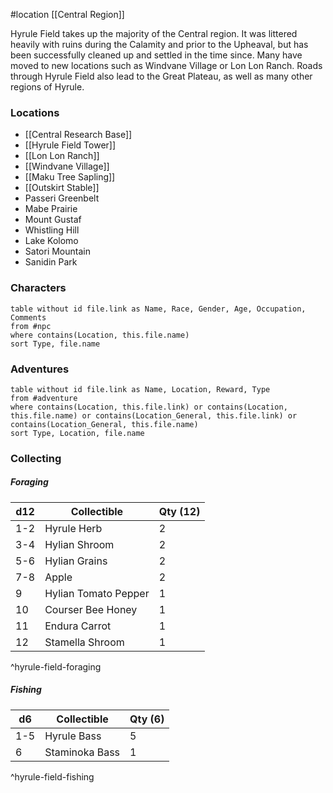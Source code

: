  #location [[Central Region]]

Hyrule Field takes up the majority of the Central region. It was littered heavily with ruins during the Calamity and prior to the Upheaval, but has been successfully cleaned up and settled in the time since. Many have moved to new locations such as Windvane Village or Lon Lon Ranch. Roads through Hyrule Field also lead to the Great Plateau, as well as many other regions of Hyrule.

### Locations

* [[Central Research Base]]
* [[Hyrule Field Tower]]
* [[Lon Lon Ranch]]
* [[Windvane Village]]
* [[Maku Tree Sapling]]
* [[Outskirt Stable]]
* Passeri Greenbelt
* Mabe Prairie
* Mount Gustaf
* Whistling Hill
* Lake Kolomo
* Satori Mountain
* Sanidin Park

### Characters
```dataview
table without id file.link as Name, Race, Gender, Age, Occupation, Comments
from #npc
where contains(Location, this.file.name)
sort Type, file.name
```

### Adventures
```dataview
table without id file.link as Name, Location, Reward, Type
from #adventure
where contains(Location, this.file.link) or contains(Location, this.file.name) or contains(Location_General, this.file.link) or contains(Location_General, this.file.name)
sort Type, Location, file.name
```

### Collecting

##### Foraging

| d12 | Collectible          | Qty (12) |
| --- | -------------------- | -------- |
| 1-2 | Hyrule Herb          | 2        |
| 3-4 | Hylian Shroom        | 2        |
| 5-6 | Hylian Grains        | 2        |
| 7-8 | Apple                | 2        |
| 9   | Hylian Tomato Pepper | 1        |
| 10  | Courser Bee Honey    | 1        |
| 11  | Endura Carrot        | 1        |
| 12  | Stamella Shroom      | 1        |
^hyrule-field-foraging

##### Fishing

| d6  | Collectible    | Qty (6) |
| --- | -------------- | ------- |
| 1-5 | Hyrule Bass    | 5       |
| 6   | Staminoka Bass | 1       |
^hyrule-field-fishing

